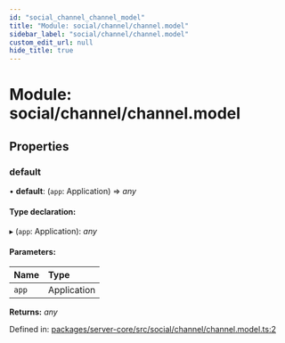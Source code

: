 ```yaml
---
id: "social_channel_channel_model"
title: "Module: social/channel/channel.model"
sidebar_label: "social/channel/channel.model"
custom_edit_url: null
hide_title: true
---
```


# Module: social/channel/channel.model

## Properties

### default

• **default**: (`app`: Application) => *any*

#### Type declaration:

▸ (`app`: Application): *any*

#### Parameters:

Name | Type |
:------ | :------ |
`app` | Application |

**Returns:** *any*

Defined in: [packages/server-core/src/social/channel/channel.model.ts:2](https://github.com/xr3ngine/xr3ngine/blob/77d12cea0/packages/server-core/src/social/channel/channel.model.ts#L2)
